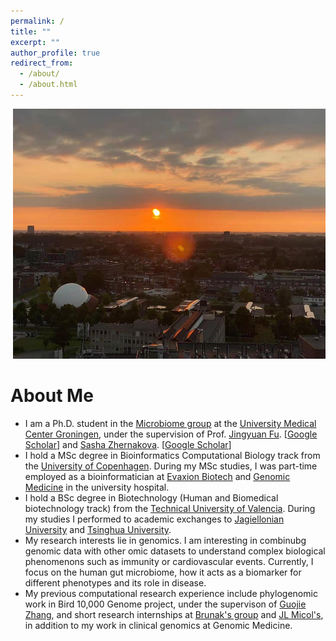 ```yaml
---
permalink: /
title: ""
excerpt: ""
author_profile: true
redirect_from: 
  - /about/
  - /about.html
---
```


<p align="center">
  <img src="https://github.com/sergioSEa/sergioSEa.github.io/blob/master/files/groningen.jpeg?raw=true" alt="Photo" width="500" height="400";"/> 
</p>

# About Me
* I am a Ph.D. student in the [Microbiome group](https://cs.stanford.edu/) at the [University Medical Center Groningen](https://www.umcg.nl), under the supervision of  Prof. [Jingyuan Fu](https://www.rug.nl/research/genetics/staff/jingyuan-fu). [[Google Scholar](https://scholar.google.nl/citations?user=7OHBkYMAAAAJ&hl=en)] and [Sasha Zhernakova](https://www.rug.nl/research/genetics/staff/alexandra-(sasha)-zhernakova). [[Google Scholar](https://scholar.google.nl/citations?hl=en&user=lrt2jA8AAAAJn)] 
* I hold a MSc degree in Bioinformatics Computational Biology track from the [University of Copenhagen](https://www.ku.dk/english/). During my MSc studies, I was part-time employed as a bioinformatician at [Evaxion Biotech](https://www.evaxion-biotech.com) and [Genomic Medicine](https://www.rigshospitalet.dk/afdelinger-og-klinikker/diagnostisk/genomisk-medicin/Sider/default.aspx) in the university hospital.
* I hold a BSc degree in Biotechnology (Human and Biomedical biotechnology track) from the [Technical University of Valencia](http://www.upv.es). During my studies I performed to academic exchanges to [Jagiellonian University](https://en.uj.edu.pl/en_GB/start) and [Tsinghua University](https://www.tsinghua.edu.cn/en/). 
* My research interests lie in genomics. I am interesting in combinubg genomic data with other omic datasets to understand complex biological phenomenons such as immunity or cardiovascular events. Currently, I focus on the human gut microbiome,  how it acts as a biomarker for different phenotypes and its role in disease.
* My previous computational research experience include phylogenomic work in Bird 10,000 Genome project, under the supervison of [Guojie Zhang](http://zhanggjlab.org), and short research internships at [Brunak's group](https://www.cpr.ku.dk/research/disease-systems-biology/brunak/) and [JL Micol's](https://genetics.edu.umh.es), in addition to my work in clinical genomics at Genomic Medicine.
